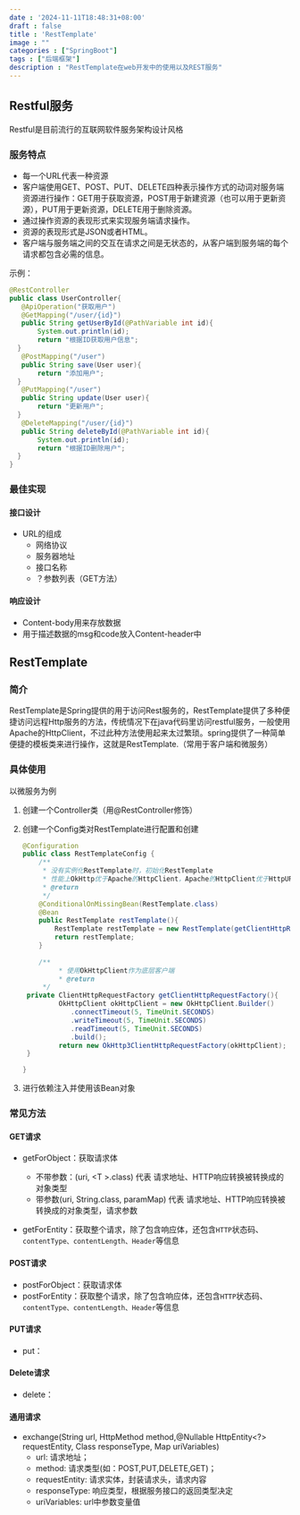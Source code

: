 ```yaml
---
date : '2024-11-11T18:48:31+08:00'
draft : false
title : 'RestTemplate'
image : ""
categories : ["SpringBoot"]
tags : ["后端框架"]
description : "RestTemplate在web开发中的使用以及REST服务"
---
```


## Restful服务

Restful是目前流行的互联网软件服务架构设计风格

### **服务特点**

- 每一个URL代表一种资源
- 客户端使用GET、POST、PUT、DELETE四种表示操作方式的动词对服务端资源进行操作：GET用于获取资源，POST用于新建资源（也可以用于更新资源），PUT用于更新资源，DELETE用于删除资源。
- 通过操作资源的表现形式来实现服务端请求操作。
- 资源的表现形式是JSON或者HTML。
- 客户端与服务端之间的交互在请求之间是无状态的，从客户端到服务端的每个请求都包含必需的信息。

示例：

```java
@RestController
public class UserController{
   @ApiOperation("获取用户")
   @GetMapping("/user/{id}")
   public String getUserById(@PathVariable int id){
       System.out.println(id);
       return "根据ID获取用户信息";
  }
   @PostMapping("/user")
   public String save(User user){
       return "添加用户";
  }
   @PutMapping("/user")
   public String update(User user){
       return "更新用户";
  }
   @DeleteMapping("/user/{id}")
   public String deleteById(@PathVariable int id){
       System.out.println(id);
       return "根据ID删除用户";
  }
}

```

### **最佳实现**

#### 接口设计

- URL的组成
  - 网络协议
  - 服务器地址
  - 接口名称
  - ？参数列表（GET方法）

#### 响应设计

- Content-body用来存放数据
- 用于描述数据的msg和code放入Content-header中

## RestTemplate

### 简介

RestTemplate是Spring提供的用于访问Rest服务的，RestTemplate提供了多种便捷访问远程Http服务的方法，传统情况下在java代码里访问restfuI服务，一般使用Apache的HttpClient，不过此种方法使用起来太过繁琐。spring提供了一种简单便捷的模板类来进行操作，这就是RestTemplate.（常用于客户端和微服务）

### 具体使用

以微服务为例

1. 创建一个Controller类（用@RestController修饰）

2. 创建一个Config类对RestTemplate进行配置和创建

   ```java
   @Configuration
   public class RestTemplateConfig {
       /**
        * 没有实例化RestTemplate时，初始化RestTemplate
        * 性能上OkHttp优于Apache的HttpClient，Apache的HttpClient优于HttpURLConnection（默认）。
        * @return
        */
       @ConditionalOnMissingBean(RestTemplate.class)
       @Bean
       public RestTemplate restTemplate(){
           RestTemplate restTemplate = new RestTemplate(getClientHttpRequestFactory());
           return restTemplate;
       }
       
       /**
    		* 使用OkHttpClient作为底层客户端
    		* @return
    	*/
   	private ClientHttpRequestFactory getClientHttpRequestFactory(){
       		OkHttpClient okHttpClient = new OkHttpClient.Builder()
               .connectTimeout(5, TimeUnit.SECONDS)
               .writeTimeout(5, TimeUnit.SECONDS)
               .readTimeout(5, TimeUnit.SECONDS)
               .build();
       		return new OkHttp3ClientHttpRequestFactory(okHttpClient);
   	}
   
   }
   
   ```

3. 进行依赖注入并使用该Bean对象

### 常见方法

#### GET请求

- getForObject：获取请求体
  - 不带参数：(uri, \<T \>.class) 代表 请求地址、HTTP响应转换被转换成的对象类型
  - 带参数(uri, String.class, paramMap) 代表 请求地址、HTTP响应转换被转换成的对象类型，请求参数

- getForEntity：获取整个请求，除了包含响应体，还包含`HTTP`状态码、`contentType、contentLength、Header`等信息

#### POST请求

- postForObject：获取请求体
- postForEntity：获取整个请求，除了包含响应体，还包含`HTTP`状态码、`contentType、contentLength、Header`等信息

#### PUT请求

- put：

#### Delete请求

- delete：

#### 通用请求

- exchange(String url, HttpMethod method,@Nullable HttpEntity<?> requestEntity, Class responseType, Map uriVariables) 
  - url: 请求地址；     
  - method: 请求类型(如：POST,PUT,DELETE,GET)；    
  - requestEntity: 请求实体，封装请求头，请求内容    
  - responseType: 响应类型，根据服务接口的返回类型决定     
  - uriVariables: url中参数变量值